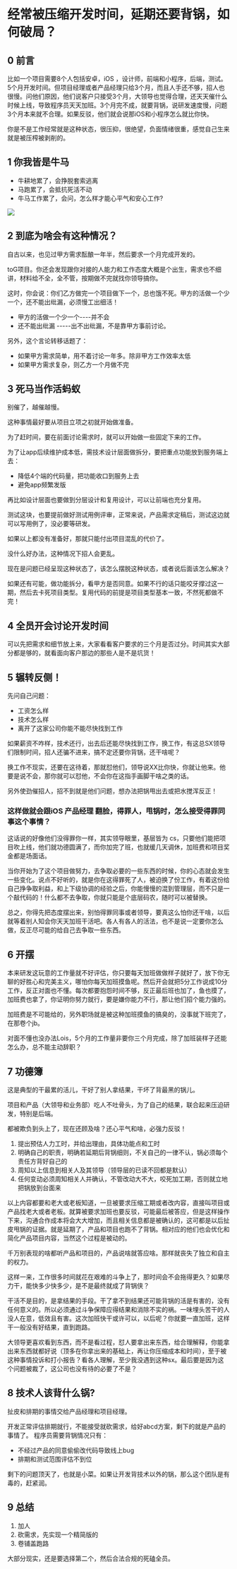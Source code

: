 # 经常被压缩开发时间，延期还要背锅，如何破局？

## 0 前言

比如一个项目需要8个人包括安卓，iOS ，设计师，前端和小程序，后端，测试。5个月开发时间。但项目经理或者产品经理只给3个月，而且人手还不够，招人也很慢。问他们原因，他们说客户只接受3个月，大领导也觉得合理，还天天催什么时候上线，导致程序员天天加班。3个月完不成，就要背锅，说研发速度慢，问题3个月本来就不合理。如果反驳，他们就会说那iOS和小程序怎么就比你快。

你是不是工作经常就是这种状态，很压抑，很绝望，负面情绪很重，感觉自己生来就是被压榨被剥削的。

## 1 你我皆是牛马

- 牛耕地累了，会挣脱套索逃离
- 马跑累了，会抵抗死活不动
- 牛马工作累了，会问，怎么样才能心平气和安心工作?

![](https://my-img.javaedge.com.cn/javaedge-blog/2024/05/5c2d6cdf856022486718b3babca3b2c7.png)

## 2 到底为啥会有这种情况？

自古以来，也见过甲方需求酝酿一年半，然后要求一个月完成开发的。

toG项目。你还会发现跟你对接的人能力和工作态度大概是个出生，需求也不细讲，材料给不全，全不管，按期做不完就找你领导搞你。

这时，你会说：你们乙方做完一个项目做下一个，总也饿不死。甲方的活做一个少一个，还不能出纰漏，必须慢工出细活！

- 甲方的活做一个少一个----并不会
- 还不能出纰漏 -----出不出纰漏，不是靠甲方事前讨论。

另外，这个言论转移话题了：

- 如果甲方需求简单，用不着讨论一年多。除非甲方工作效率太低
- 如果甲方需求复杂，则乙方一个月做不完

## 3 死马当作活蚂蚁

别催了，越催越慢。

这种事情最好要从项目立项之初就开始做准备。

为了赶时间，要在前面讨论需求时，就可以开始做一些固定下来的工作。

为了让app后续维护成本低，需技术设计层面做拆分，要把重点功能放到服务端上去：

- 降低4个端的代码量，把功能收口到服务上去
- 避免app频繁发版

再比如设计层面也要做到分层设计和复用设计，可以让前端也充分复用。

测试这块，也要提前做好测试用例评审，正常来说，产品需求定稿后，测试这边就可以写用例了，没必要等研发。

如果以上都没有准备好，那就只能付出项目混乱的代价了。

没什么好办法，这种情况下招人会更乱。

现在是问题已经呈现这种状态了，该怎么摆脱这种状态，或者说后面该怎么解决？

如果还有可能，做功能拆分，看甲方是否同意。如果不行的话只能咬牙撑过这一期，然后去卡死项目类型。复用代码的前提是项目类型基本一致，不然死都做不完！

## 4 全员开会讨论开发时间

可以先把需求和细节放上来，大家看看客户要求的三个月是否过分。时间其实大部分都是够的，就看面向客户那边的那些人是不是坑货！

## 5 辗转反侧！

先问自己问题：

- 工资怎么样
- 技术怎么样
- 离开了这家公司你能不能尽快找到工作

如果薪资不咋样，技术还行，出去后还能尽快找到工作，换工作，有这总SX领导们限制时间，招人还骗不进来，搞不定还要你背锅，还干啥呢？

换工作不现实，还要在这待着，那就怼他们，领导说XX比你快，你就让他来。他要是说不会，那你就可以怼他，不会你在这指手画脚干啥之类的话。

另外使劲催招人，招不到就是他们问题，想办法把锅甩出去或把水搅浑反正！

### 这样做就会跟iOS 产品经理 翻脸，得罪人，甩锅时，怎么接受得罪同事这个事情？

这话说的好像他们没得罪你一样，其实领导眼里，基层皆为 cs，只要他们能把项目吹上线，他们就功德圆满了，而你加完了班，也就缓几天调休，加班费和项目奖金都是场面话。

当你开始为了这个项目做努力，去争取必要的一些东西的时候，你的心态就会发生一些变化。说点不好听的，就是你在这得罪死了人，被迫换了份工作，有着这份给自己挣争取利益，和上下级协调的经验之后，你能慢慢的混到管理层，而不只是一个敲代码的！什么都不去争取，你就只能是个底层码农，随时可以被替换。

总之，你得先把态度摆出来，别怕得罪同事或者领导，要真这么怕你还干啥，以后就等着别人知会你天天加班干活吧。各人有各人的活法，也不是说一定要你怎么做，反正尽可能的给自己去争取一些东西。

## 6 开摆

本来研发这玩意的工作量就不好评估，你只要每天加班做做样子就好了，放下你无聊的好胜心和完美主义，哪怕你每天加班摸鱼呢。然后开会就把5分工作说成10分工作，反正对面也不懂。每次都要抱怨时间不够，反正最后班也加了，鱼也摸了，加班费也拿了，你证明你努力就行，要是嫌你能力不行，那让他们招个能力强的。

加班费是不可能给的，另外职场就是被这种加班摸鱼的搞臭的，没事就下班完了，在那卷个jb。

对面不懂也没办法Lois，5个月的工作量非要你三个月完成，除了加班装样子还能怎么办，总不能主动辞职？

## 7 功德簿

这是典型的干最累的活儿，干好了别人拿结果，干坏了背最黑的锅儿。

项目和产品（大领导和业务部）吃人不吐骨头，为了自己的结果，联合起来压迫研发，特别是后端。

都被欺负到头上了，现在还顾及啥？还心平气和啥，必强力反驳！

1. 提出预估人力工时，并给出理由，具体功能点和工时
2. 明确自己的职责，明确若延期后背锅细则，不关自己的一律不认，锅必须每个责任方背好自己的
3. 周知以上信息到相关人及其领导（领导层的已读不回都是默认）
4. 任何变动必须周知相关人并确认，不管改动大不大，咬死加工期，否则就立地把锅放到台面来

以上内容都要和老大或老板知道，一旦被要求压缩工期或者改内容，直接叫项目或产品找老大或者老板。就算被要求加班也要反驳，可能最后被答应，但是这样操作下来，沟通合作成本将会大大增加，而且相关信息都是被确认的，这可都是以后扯皮甩锅的证据。就是延期了，产品和项目也跑不了背锅。相对应的他们也会优化和简化产品项目内容，当然这个过程是被动的。

千万别表现的啥都听产品和项目的，产品说啥就答应啥。那样就丧失了独立和自主的权力。



这样一来，工作很多时间就花在艰难的斗争上了，那时间会不会拖得更久？如果尽力干，能快多少快多少，是不是最终就成了背锅侠？

干活不是目的，是拿结果的手段。干了拿不到结果还可能背锅的活是有害的，没有任何意义的。所以必须通过斗争保障应得结果和消除不实的祸。一味埋头苦干的人没人在意，低效且有害。这次加班快干或许可以，以后呢？你就要一直加班，这样干一般没有好结果，直到跑路。

大领导更喜欢看到东西，而不是看过程，怼人要拿出来东西，给合理解释，你能拿出来东西就都好说（顶多在你拿出来的基础上，再让你压缩成本和时间），至于被这种事情投诉和打小报告？看各人理解，至少我没遇到这种sx。最后要是因为这个问题被裁了，这公司也没有待的必要了不是？

## 8 技术人该背什么锅?

扯皮和排期的事情交给产品经理和项目经理。

开发正常评估排期就行，不能接受就砍需求，给好abcd方案，剩下的就是产品的事情了。
程序员需要背锅情况只有：

- 不经过产品的同意偷偷改代码导致线上bug
- 排期和测试范围评估不到位

剩下的问题顶天了，也就是小菜。如果让开发背技术以外的锅，那么这个团队是有毒的，赶紧润。

## 9 总结

1. 加人
2. 砍需求，先实现一个精简版的
3. 卷铺盖跑路

大部分现实，还是要选择第二个，然后合法合规的死磕全员。